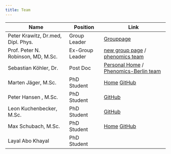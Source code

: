 ```yaml
---
title: Team
---
```



Name                                | Position        | Link
------------------------------------|-----------------|-----------------
Peter Krawitz, Dr.med, Dipl. Phys.  | Group Leader    | [Grouppage](http://krawitz.charite.de/)
Prof. Peter N. Robinson, MD, M.Sc.  | Ex-Group Leader | [new group page](https://robinsongroup.github.io/) / [phenomics team](https://phenomics.github.io/)
Sebastian Köhler, Dr.               | Post Doc        | [Personal Home](http://drseb.github.io/) / [Phenomics-Berlin team](https://phenomics.github.io/)
Marten Jäger, M.Sc.                 | PhD Student     | [Home](team_jaeger.html) [GitHub](https://github.com/martenj)
Peter Hansen , M.Sc.                | PhD Student     | [GitHub](https://github.com/hansenp)
Leon Kuchenbecker, M.Sc.            | PhD Student     | [GitHub](https://github.com/lkuchenb)
Max Schubach, M.Sc.                 | PhD Student     | [Home](team_schubach.html) [GitHub](https://github.com/visze)
Layal Abo Khayal                    | PhD Student     | 


